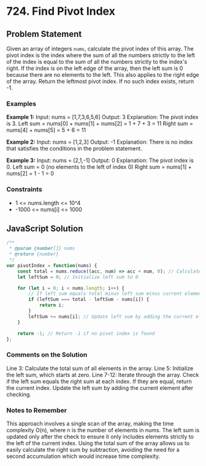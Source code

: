 # 724. Find Pivot Index

## Problem Statement

Given an array of integers `nums`, calculate the pivot index of this array. The pivot index is the index where the sum of all the numbers strictly to the left of the index is equal to the sum of all the numbers strictly to the index's right. If the index is on the left edge of the array, then the left sum is 0 because there are no elements to the left. This also applies to the right edge of the array. Return the leftmost pivot index. If no such index exists, return -1.

### Examples

**Example 1:**
Input: nums = [1,7,3,6,5,6]
Output: 3
Explanation:
The pivot index is 3.
Left sum = nums[0] + nums[1] + nums[2] = 1 + 7 + 3 = 11
Right sum = nums[4] + nums[5] = 5 + 6 = 11


**Example 2:**
Input: nums = [1,2,3]
Output: -1
Explanation:
There is no index that satisfies the conditions in the problem statement.


**Example 3:**
Input: nums = [2,1,-1]
Output: 0
Explanation:
The pivot index is 0.
Left sum = 0 (no elements to the left of index 0)
Right sum = nums[1] + nums[2] = 1 - 1 = 0


### Constraints

- 1 <= nums.length <= 10^4
- -1000 <= nums[i] <= 1000

## JavaScript Solution

```javascript
/**
 * @param {number[]} nums
 * @return {number}
 */
var pivotIndex = function(nums) {
    const total = nums.reduce((acc, num) => acc + num, 0); // Calculate total sum of the array
    let leftSum = 0; // Initialize left sum to 0

    for (let i = 0; i < nums.length; i++) {
        // If left sum equals total minus left sum minus current element, return index
        if (leftSum === total - leftSum - nums[i]) {
            return i;
        }
        leftSum += nums[i]; // Update left sum by adding the current element
    }

    return -1; // Return -1 if no pivot index is found
};
```
### Comments on the Solution
Line 3: Calculate the total sum of all elements in the array.
Line 5: Initialize the left sum, which starts at zero.
Line 7-12: Iterate through the array. Check if the left sum equals the right sum at each index. If they are equal, return the current index. Update the left sum by adding the current element after checking.

### Notes to Remember
This approach involves a single scan of the array, making the time complexity O(n), where n is the number of elements in nums.
The left sum is updated only after the check to ensure it only includes elements strictly to the left of the current index.
Using the total sum of the array allows us to easily calculate the right sum by subtraction, avoiding the need for a second accumulation which would increase time complexity.